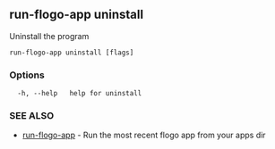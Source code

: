 ## run-flogo-app uninstall

Uninstall the program

```
run-flogo-app uninstall [flags]
```

### Options

```
  -h, --help   help for uninstall
```

### SEE ALSO

* [run-flogo-app](run-flogo-app.md)	 - Run the most recent flogo app from your apps dir

